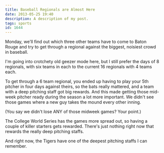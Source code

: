 ```yaml
---
title: Baseball Regionals are Almost Here
date: 2013-05-25 19:40
description: A description of my post.
tags: sports
id: 1644
---
```

Monday, we'll find out which three other teams have to come to Baton Rouge and try to get through a regional against the biggest, noisiest crowd in baseball.

I'm going into crotchety old geezer mode here, but I still prefer the days of 8 regionals, with six teams in each to the current 16 regionals with 4 teams each.

To get through a 6 team regional, you ended up having to play your 5th pitcher in four days against theirs, so the bats really mattered, and a team with a deep pitching staff got big rewards.  And this made getting those mid-week pitcher ready during the season a lot more important.  We didn't see those games where a new guy takes the mound every other inning. 

(You say we didn't lose ANY of those midweek games?  Your point.)

The College World Series has the games more spread out, so having a couple of killer starters gets rewarded.  There's just nothing right now that rewards the really deep pitching staffs.

And right now, the Tigers have one of the deepest pitching staffs I can remember.